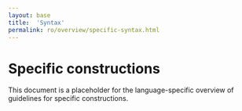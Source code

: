 ```yaml
---
layout: base
title:  'Syntax'
permalink: ro/overview/specific-syntax.html
---
```


# Specific constructions

This document is a placeholder for the language-specific overview of
guidelines for specific constructions.
